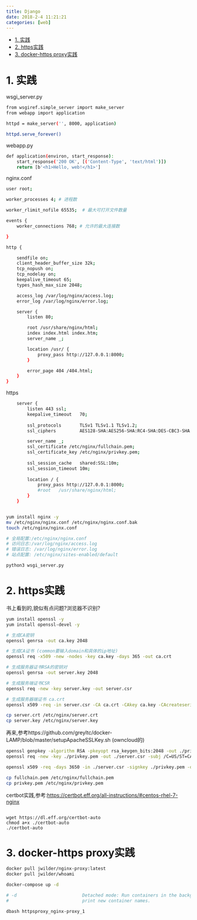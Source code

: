 ```yaml
---
title: Django
date: 2018-2-4 11:21:21
categories: [web]
---
```



<!-- TOC -->

- [1. 实践](#1-实践)
- [2. https实践](#2-https实践)
- [3. docker-https proxy实践](#3-docker-https-proxy实践)

<!-- /TOC -->


<a id="markdown-1-实践" name="1-实践"></a>
# 1. 实践

wsgi_server.py
```bash
from wsgiref.simple_server import make_server
from webapp import application

httpd = make_server('', 8000, application)

httpd.serve_forever()
```

webapp.py
```bash
def application(environ, start_response):
    start_response('200 OK', [('Content-Type', 'text/html')])
    return [b'<h1>Hello, web!</h1>']
```

nginx.conf
```bash
user root;

worker_processes 4; # 进程数

worker_rlimit_nofile 65535;  # 最大可打开文件数量

events {
    worker_connections 768; # 允许的最大连接数

}

http {

    sendfile on;
    client_header_buffer_size 32k;
    tcp_nopush on;
    tcp_nodelay on;
    keepalive_timeout 65;
    types_hash_max_size 2048;

    access_log /var/log/nginx/access.log;
    error_log /var/log/nginx/error.log;

    server {
        listen 80;

        root /usr/share/nginx/html;
        index index.html index.htm;
        server_name _;

        location /usr/ {
            proxy_pass http://127.0.0.1:8000;
        }

        error_page 404 /404.html;
    }
}
```

https
```bash
    server {
        listen 443 ssl;
        keepalive_timeout   70;
        
        ssl_protocols       TLSv1 TLSv1.1 TLSv1.2;
        ssl_ciphers         AES128-SHA:AES256-SHA:RC4-SHA:DES-CBC3-SHA:RC4-MD5;

        server_name _;
        ssl_certificate /etc/nginx/fullchain.pem;
        ssl_certificate_key /etc/nginx/privkey.pem;
        
        ssl_session_cache   shared:SSL:10m;
        ssl_session_timeout 10m;
        
        location / {
            proxy_pass http://127.0.0.1:8000;
            #root   /usr/share/nginx/html;
        }
    }
```


```bash

yum install nginx -y
mv /etc/nginx/nginx.conf /etc/nginx/nginx.conf.bak
touch /etc/nginx/nginx.conf

# 全局配置:/etc/nginx/nginx.conf
# 访问日志:/var/log/nginx/access.log
# 错误日志: /var/log/nginx/error.log
# 站点配置: /etc/nginx/sites-enabled/default

python3 wsgi_server.py

```

<a id="markdown-2-https实践" name="2-https实践"></a>
# 2. https实践

书上看到的,貌似有点问题?浏览器不识别?
```bash
yum install openssl -y
yum install openssl-devel -y

# 生成CA密钥
openssl genrsa -out ca.key 2048

# 生成CA证书 (common要输入domain和具体的ip地址)
openssl req -x509 -new -nodes -key ca.key -days 365 -out ca.crt

# 生成服务器证书RSA的密钥对
openssl genrsa -out server.key 2048

# 生成服务端证书CSR
openssl req -new -key server.key -out server.csr

# 生成服务器端证书 ca.crt
openssl x509 -req -in server.csr -CA ca.crt -CAkey ca.key -CAcreateserial -out server.crt -days 365

cp server.crt /etc/nginx/server.crt
cp server.key /etc/nginx/server.key
```

再来,参考https://github.com/greyltc/docker-LAMP/blob/master/setupApacheSSLKey.sh (owncloud的)
```bash
openssl genpkey -algorithm RSA -pkeyopt rsa_keygen_bits:2048 -out ./privkey.pem
openssl req -new -key ./privkey.pem -out ./server.csr -subj /C=US/ST=CA/L=CITY/O=ORGANIZATION/OU=UNIT/CN=localhost

openssl x509 -req -days 3650 -in ./server.csr -signkey ./privkey.pem -out ./fullchain.pem

cp fullchain.pem /etc/nginx/fullchain.pem
cp privkey.pem /etc/nginx/privkey.pem
```

certbot实践,参考:https://certbot.eff.org/all-instructions/#centos-rhel-7-nginx
```

wget https://dl.eff.org/certbot-auto
chmod a+x ./certbot-auto
./certbot-auto
```

<a id="markdown-3-docker-https-proxy实践" name="3-docker-https-proxy实践"></a>
# 3. docker-https proxy实践

```bash
docker pull jwilder/nginx-proxy:latest
docker pull jwilder/whoami

docker-compose up -d 

# -d                         Detached mode: Run containers in the background,
#                            print new container names.

dbash httpsproxy_nginx-proxy_1


```
